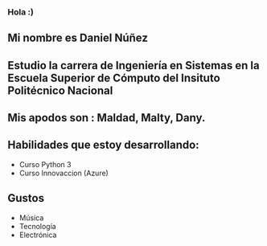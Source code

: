 ### Hola :)
## Mi nombre es Daniel Núñez
## Estudio la carrera de Ingeniería en Sistemas en la Escuela Superior de Cómputo del Insituto Politécnico Nacional 
## Mis apodos son : Maldad, Malty, Dany.

## Habilidades que estoy desarrollando:
+ Curso Python 3
+ Curso Innovaccion (Azure)

## Gustos
+ Música
+ Tecnología
+ Electrónica


<!--
**ernestoregue/ernestoregue** is a ✨ _special_ ✨ repository because its `README.md` (this file) appears on your GitHub profile.

Here are some ideas to get you started:

- 🔭 I’m currently working on ...
- 🌱 I’m currently learning ...
- 👯 I’m looking to collaborate on ...
- 🤔 I’m looking for help with ...
- 💬 Ask me about ...
- 📫 How to reach me: ...
- 😄 Pronouns: ...
- ⚡ Fun fact: ...
-->
